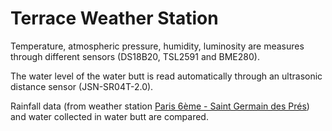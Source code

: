 # Terrace Weather Station

Temperature, atmospheric pressure, humidity, luminosity are measures through different sensors (DS18B20, TSL2591 and BME280).

The water level of the water butt is read automatically through an ultrasonic distance sensor (JSN-SR04T-2.0). 

Rainfall data (from weather station [Paris 6ème - Saint Germain des Prés](https://www.infoclimat.fr/observations-meteo/temps-reel/paris-6eme-saint-germain-des-pres/000CT.html)) and water collected in water butt are compared.



